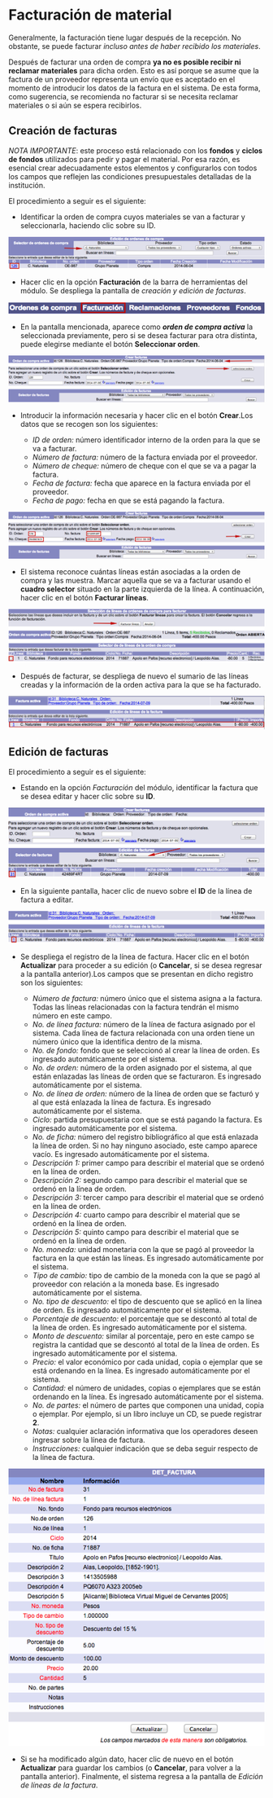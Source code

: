 # Facturación de material #

Generalmente, la facturación tiene lugar después de la recepción. No obstante, se puede facturar _incluso antes de haber recibido los materiales_.

Después de facturar una orden de compra **ya no es posible recibir ni reclamar materiales** para dicha orden. Esto es así porque se asume que la factura de un proveedor representa un envío que es aceptado en el momento de introducir los datos de la factura en el sistema. De esta forma, como sugerencia, se recomienda no facturar si se necesita reclamar materiales o si aún se espera recibirlos.

## Creación de facturas

_NOTA IMPORTANTE_: este proceso está relacionado con los **fondos** y **ciclos de fondos** utilizados para pedir y pagar el material. Por esa razón, es esencial crear adecuadamente estos elementos y configurarlos con todos los campos que reflejen las condiciones presupuestales detalladas de la institución.

El procedimiento a seguir es el siguiente:

- Identificar la orden de compra cuyos materiales se van a facturar y seleccionarla, haciendo clic sobre su ID.

![](Busqueda_seleccion_orden.png)

- Hacer clic en la opción **Facturación** de la barra de herramientas del módulo. Se despliega la pantalla de _creación y edición de facturas_.

![](Facturacion.png)

- En la pantalla mencionada, aparece como ***orden de compra activa*** la seleccionada previamente, pero si se desea facturar para otra distinta, puede elegirse mediante el botón **Seleccionar orden**.

![](Facturacion2.png)

- Introducir la información necesaria y hacer clic en el botón **Crear**.Los datos que se recogen son los siguientes:

    - *ID de orden:* número identificador interno de la orden para la que se va a facturar.
    - *Número de factura:* número de la factura enviada por el proveedor.
    - *Número de cheque:* número de cheque con el que se va a pagar la factura.
    - *Fecha de factura:* fecha que aparece en la factura enviada por el proveedor.
    - *Fecha de pago:* fecha en que se está pagando la factura.

![](Facturacion3.png)

- El sistema reconoce cuántas líneas están asociadas a la orden de compra y las muestra. Marcar aquella que se va a facturar usando el **cuadro selector** situado en la parte izquierda de la línea. A continuación, hacer clic en el botón **Facturar líneas**.

![](Facturacion4.png)

- Después de facturar, se despliega de nuevo el sumario de las líneas creadas y la información de la orden activa para la que se ha facturado.

![](Facturacion5.png)

## Edición de facturas

El procedimiento a seguir es el siguiente:

- Estando en la opción *Facturación* del módulo, identificar la factura que se desea editar y hacer clic sobre su **ID**.

![](Edicion_facturas.png)

- En la siguiente pantalla, hacer clic de nuevo sobre el **ID** de la línea de factura a editar.

![](Edicion_facturas2.png)

- Se despliega el registro de la línea de factura. Hacer clic en el botón **Actualizar** para proceder a su edición (o **Cancelar**, si se desea regresar a la pantalla anterior).Los campos que se presentan en dicho registro son los siguientes:

    - *Número de factura:* número único que el sistema asigna a la factura. Todas las líneas relacionadas con la factura tendrán el mismo número en este campo.
    - *No. de línea factura:* número de la línea de factura asignado por el sistema. Cada línea de factura relacionada con una orden tiene un número único que la identifica dentro de la misma.
    - *No. de fondo:* fondo que se seleccionó al crear la línea de orden. Es ingresado automáticamente por el sistema.
    - *No. de orden:* número de la orden asignado por el sistema, al que están enlazadas las líneas de orden que se facturaron. Es ingresado automáticamente por el sistema.
    - *No. de línea de orden:* número de la línea de orden que se facturó y al que está enlazada la línea de factura. Es ingresado automáticamente por el sistema.
    - *Ciclo:* partida presupuestaria con que se está pagando la factura. Es ingresado automáticamente por el sistema.
    - *No. de ficha:* número del registro bibliográfico al que está enlazada la línea de orden. Si no hay ninguno asociado, este campo aparece vacío. Es ingresado automáticamente por el sistema.
    - *Descripción 1:* primer campo para describir el material que se ordenó en la línea de orden.
    - *Descripción 2:* segundo campo para describir el material que se ordenó en la línea de orden.
    - *Descripción 3:* tercer campo para describir el material que se ordenó en la línea de orden.
    - *Descripción 4:* cuarto campo para describir el material que se ordenó en la línea de orden.
    - *Descripción 5:* quinto campo para describir el material que se ordenó en la línea de orden.
    - *No. moneda:* unidad monetaria con la que se pagó al proveedor la factura en la que están las líneas. Es ingresado automáticamente por el sistema.
    - *Tipo de cambio:* tipo de cambio de la moneda con la que se pagó al proveedor con relación a la moneda base. Es ingresado automáticamente por el sistema.
    - *No. tipo de descuento:* el tipo de descuento que se aplicó en la línea de orden. Es ingresado automáticamente por el sistema.
    - *Porcentaje de descuento:* el porcentaje que se descontó al total de la línea de orden. Es ingresado automáticamente por el sistema.
    - *Monto de descuento:* similar al porcentaje, pero en este campo se registra la cantidad que se descontó al total de la línea de orden. Es ingresado automáticamente por el sistema.
    - *Precio:* el valor económico por cada unidad, copia o ejemplar que se está ordenando en la línea. Es ingresado automáticamente por el sistema.
    - *Cantidad:* el número de unidades, copias o ejemplares que se están ordenando en la línea. Es ingresado automáticamente por el sistema.
    - *No. de partes:* el número de partes que componen una unidad, copia o ejemplar. Por ejemplo, si un libro incluye un CD, se puede registrar **2**.
    - *Notas:* cualquier aclaración informativa que los operadores deseen ingresar sobre la línea de factura.
    - *Instrucciones:* cualquier indicación que se deba seguir respecto de la línea de factura.

![](Edicion_facturas3.png)

- Si se ha modificado algún dato, hacer clic de nuevo en el botón **Actualizar** para guardar los cambios (o **Cancelar**, para volver a la pantalla anterior). Finalmente, el sistema regresa a la pantalla de *Edición de líneas de la factura*.

